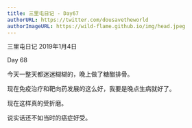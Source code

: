 ```yaml
---
title: 三里屯日记 - Day67
authorURL: https://twitter.com/dousavetheworld
authorImageURL: https://wild-flame.github.io/img/head.jpeg
---
```


三里屯日记 2019年1月4日

Day 68

今天一整天都迷迷糊糊的，晚上做了糖醋排骨。

现在免疫治疗和靶向药发展的这么好，我要是晚点生病就好了。

现在这样真的受折磨。

说实话还不如当时的癌症好受。